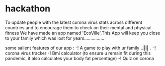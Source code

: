 # hackathon

To update people with the latest corona virus stats across different countries and to encourage them to check on their mental and physical fitness We have made an app named 'EcoVille'.This App will keep you close to your family which was lost for years................

some salient features of our app :
-! A game to play with ur family ..🖖🔥 .
-! corona virus tracker
-! Bmi calculator (to ensure u remain fit during this pandemic, it also calculates your body fat percentage)
-! Quiz on corona
